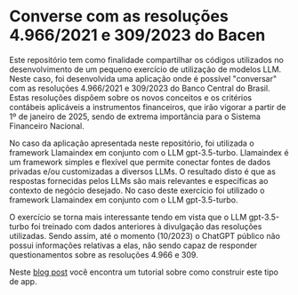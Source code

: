 # Converse com as resoluções 4.966/2021 e 309/2023 do Bacen
Este repositório tem como finalidade compartilhar os códigos utilizados no desenvolvimento de um pequeno exercício de utilização de modelos LLM. Neste caso, foi desenvolvida uma aplicação onde é possível "conversar" com as resoluções 4.966/2021 e 309/2023 do Banco Central do Brasil. Estas resoluções dispõem sobre os novos conceitos e os critérios contábeis aplicáveis a instrumentos financeiros, que irão vigorar a partir de 1º de janeiro de 2025, sendo de extrema importância para o Sistema Financeiro Nacional.

No caso da aplicação apresentada neste repositório, foi utilizada o framework Llamaindex em conjunto com o LLM gpt-3.5-turbo. Llamaindex é um framework simples e flexível que permite conectar fontes de dados privadas e/ou customizadas a diversos LLMs. O resultado disto é que as respostas fornecidas pelos LLMs são mais relevantes e específicas ao contexto de negócio desejado. No caso deste exercício foi utilizado o framework Llamaindex em conjunto com o LLM gpt-3.5-turbo.

O exercício se torna mais interessante tendo em vista que o LLM gpt-3.5-turbo foi treinado com dados anteriores à divulgação das resoluções utilizadas. Sendo assim, até o momento (10/2023) o ChatGPT público não possui  informações relativas a elas, não sendo capaz de responder questionamentos sobre as resoluções 4.966 e 309.

Neste [blog post](https://blog.streamlit.io/build-a-chatbot-with-custom-data-sources-powered-by-llamaindex/) você encontra um tutorial sobre como construir este tipo de app. 
